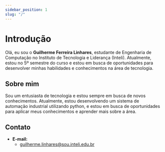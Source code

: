 ```yaml
---
sidebar_position: 1
slug: "/"
---
```


# Introdução

Olá, eu sou o **Guilherme Ferreira Linhares**, estudante de Engenharia de Computação no Instituto de Tecnologia e Liderança (Inteli). Atualmente, estou no 5º semestre do curso e estou em busca de oportunidades para desenvolver minhas habilidades e conhecimentos na área de tecnologia.

## Sobre mim

Sou um entusiasta de tecnologia e estou sempre em busca de novos conhecimentos. Atualmente, estou desenvolvendo um sistema de automação industrial utilizando python, e estou em busca de oportunidades para aplicar meus conhecimentos e aprender mais sobre a área.

## Contato

- **E-mail:**
  - guilherme.linhares@sou.inteli.edu.br